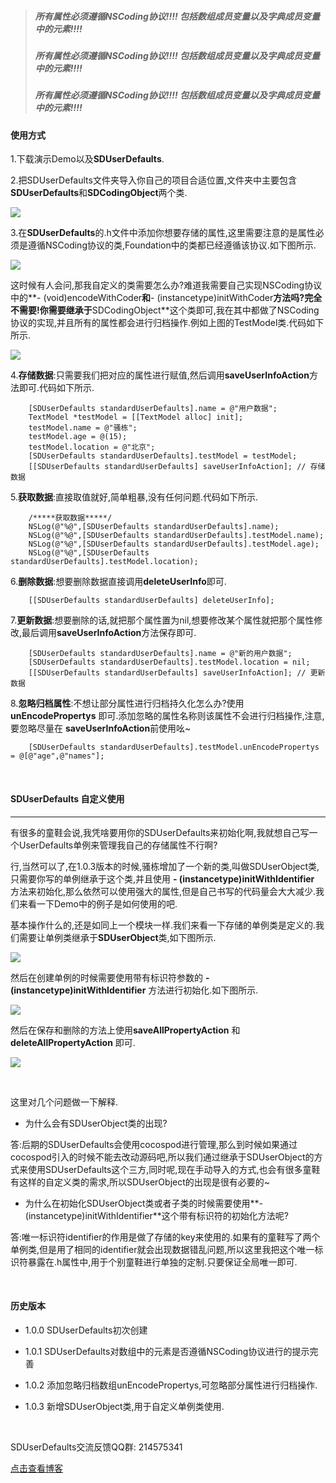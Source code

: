 > ##### 所有属性必须遵循NSCoding协议!!!! 包括数组成员变量以及字典成员变量中的元素!!!! 
> ##### 所有属性必须遵循NSCoding协议!!!! 包括数组成员变量以及字典成员变量中的元素!!!! 
> ##### 所有属性必须遵循NSCoding协议!!!! 包括数组成员变量以及字典成员变量中的元素!!!! 




#### 使用方式


1.下载演示Demo以及**SDUserDefaults**.

2.把SDUserDefaults文件夹导入你自己的项目合适位置,文件夹中主要包含**SDUserDefaults**和**SDCodingObject**两个类.

![](https://upload-images.jianshu.io/upload_images/1396375-0e131b74ca222ed7.png?imageMogr2/auto-orient/strip%7CimageView2/2/w/1240)

3.在**SDUserDefaults**的.h文件中添加你想要存储的属性,这里需要注意的是属性必须是遵循NSCoding协议的类,Foundation中的类都已经遵循该协议.如下图所示.

![](https://upload-images.jianshu.io/upload_images/1396375-ba4ce6329628bf3d.png?imageMogr2/auto-orient/strip%7CimageView2/2/w/1240)


这时候有人会问,那我自定义的类需要怎么办?难道我需要自己实现NSCoding协议中的**- (void)encodeWithCoder**和**- (instancetype)initWithCoder**方法吗?完全不需要!你需要继承于**SDCodingObject**这个类即可,我在其中都做了NSCoding协议的实现,并且所有的属性都会进行归档操作.例如上图的TestModel类.代码如下所示.

![](https://upload-images.jianshu.io/upload_images/1396375-9494527a5cbc24cb.png?imageMogr2/auto-orient/strip%7CimageView2/2/w/1240)

4.**存储数据**:只需要我们把对应的属性进行赋值,然后调用**saveUserInfoAction**方法即可.代码如下所示.

```
    [SDUserDefaults standardUserDefaults].name = @"用户数据";
    TextModel *testModel = [[TextModel alloc] init];
    testModel.name = @"骚栋";
    testModel.age = @(15);
    testModel.location = @"北京";
    [SDUserDefaults standardUserDefaults].testModel = testModel;
    [[SDUserDefaults standardUserDefaults] saveUserInfoAction]; // 存储数据
```

5.**获取数据**:直接取值就好,简单粗暴,没有任何问题.代码如下所示.

```
    /*****获取数据*****/
    NSLog(@"%@",[SDUserDefaults standardUserDefaults].name);
    NSLog(@"%@",[SDUserDefaults standardUserDefaults].testModel.name);
    NSLog(@"%@",[SDUserDefaults standardUserDefaults].testModel.age);
    NSLog(@"%@",[SDUserDefaults standardUserDefaults].testModel.location);
```

6.**删除数据**:想要删除数据直接调用**deleteUserInfo**即可.

```
    [[SDUserDefaults standardUserDefaults] deleteUserInfo];
```

7.**更新数据**:想要删除的话,就把那个属性置为nil,想要修改某个属性就把那个属性修改,最后调用**saveUserInfoAction**方法保存即可.

```
    [SDUserDefaults standardUserDefaults].name = @"新的用户数据";
    [SDUserDefaults standardUserDefaults].testModel.location = nil;
    [[SDUserDefaults standardUserDefaults] saveUserInfoAction]; // 更新数据
```

8.**忽略归档属性**:不想让部分属性进行归档持久化怎么办?使用 **unEncodePropertys** 即可.添加忽略的属性名称则该属性不会进行归档操作,注意,要忽略尽量在
**saveUserInfoAction**前使用吆~

```
    [SDUserDefaults standardUserDefaults].testModel.unEncodePropertys = @[@"age",@"names"];
```

<br>

#### SDUserDefaults 自定义使用

***

有很多的童鞋会说,我凭啥要用你的SDUserDefaults来初始化啊,我就想自己写一个UserDefaults单例来管理我自己的存储属性不行啊?

行,当然可以了,在1.0.3版本的时候,骚栋增加了一个新的类,叫做SDUserObject类,只需要你写的单例继承于这个类,并且使用 **- (instancetype)initWithIdentifier** 方法来初始化,那么依然可以使用强大的属性,但是自己书写的代码量会大大减少.我们来看一下Demo中的例子是如何使用的吧.

基本操作什么的,还是如同上一个模块一样.我们来看一下存储的单例类是定义的.我们需要让单例类继承于**SDUserObject**类,如下图所示.

![](https://upload-images.jianshu.io/upload_images/1396375-a71856bfbdf346c3.png?imageMogr2/auto-orient/strip%7CimageView2/2/w/1240)

然后在创建单例的时候需要使用带有标识符参数的 **- (instancetype)initWithIdentifier** 方法进行初始化.如下图所示.

![](https://upload-images.jianshu.io/upload_images/1396375-b12a83d3e91037af.png?imageMogr2/auto-orient/strip%7CimageView2/2/w/1240)

然后在保存和删除的方法上使用**saveAllPropertyAction** 和 **deleteAllPropertyAction** 即可.

![](https://upload-images.jianshu.io/upload_images/1396375-6f81b7850d7c2f44.png?imageMogr2/auto-orient/strip%7CimageView2/2/w/1240)


<br>

这里对几个问题做一下解释.

* 为什么会有SDUserObject类的出现? 

答:后期的SDUserDefaults会使用cocospod进行管理,那么到时候如果通过cocospod引入的时候不能去改动源码吧,所以我们通过继承于SDUserObject的方式来使用SDUserDefaults这个三方,同时呢,现在手动导入的方式,也会有很多童鞋有这样的自定义类的需求,所以SDUserObject的出现是很有必要的~

* 为什么在初始化SDUserObject类或者子类的时候需要使用**- (instancetype)initWithIdentifier**这个带有标识符的初始化方法呢?

答:唯一标识符identifier的作用是做了存储的key来使用的.如果有的童鞋写了两个单例类,但是用了相同的identifier就会出现数据错乱问题,所以这里我把这个唯一标识符暴露在.h属性中,用于个别童鞋进行单独的定制.只要保证全局唯一即可.




<br>

#### 历史版本

* 1.0.0 SDUserDefaults初次创建

* 1.0.1 SDUserDefaults对数组中的元素是否遵循NSCoding协议进行的提示完善

* 1.0.2 添加忽略归档数组unEncodePropertys,可忽略部分属性进行归档操作.

* 1.0.3 新增SDUserObject类,用于自定义单例类使用.

<br>

SDUserDefaults交流反馈QQ群: 214575341

[点击查看博客](https://www.jianshu.com/p/7005244f83b1)


